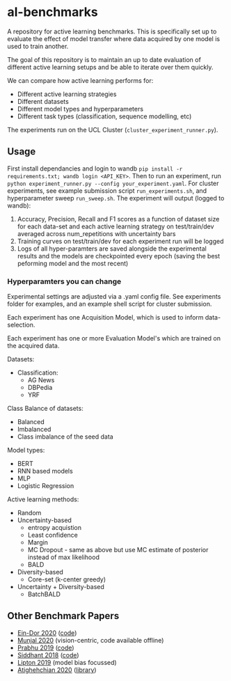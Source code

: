 # al-benchmarks

A repository for active learning benchmarks. This is specifically set up to evaluate the effect of model transfer where data acquired by one model is used to train another.

The goal of this repository is to maintain an up to date evaluation of different active
learning setups and be able to iterate over them quickly.

We can compare how active learning performs for:

* Different active learning strategies
* Different datasets
* Different model types and hyperparameters
* Different task types (classification, sequence modelling, etc)

The experiments run on the UCL Cluster (`cluster_experiment_runner.py`).

## Usage

First install dependancies and login to wandb `pip install -r requirements.txt; wandb login <API_KEY>`. Then to run an experiment, run `python experiment_runner.py --config your_experiment.yaml`. For cluster experiments, see example submission script `run_experiments.sh`, and hyperparameter sweep `run_sweep.sh`. The experiment will output (logged to wandb):

1. Accuracy, Precision, Recall and F1 scores as a function of dataset size for each data-set and each active learning strategy on test/train/dev averaged across num_repetitions with uncertainty bars
2. Training curves on test/train/dev for each experiment run will be logged
3. Logs of all hyper-paramters are saved alongside the experimental results and the models are checkpointed every epoch (saving the best peforming model and the most recent)

### Hyperparamters you can change

Experimental settings are adjusted via a .yaml config file. See experiments folder for examples, and an example shell script for cluster submission.

Each experiment has one Acquisition Model, which is used to inform data-selection.

Each experiment has one or more Evaluation Model's which are trained on the acquired data.

Datasets:

* Classification:
  * AG News
  * DBPedia
  * YRF

Class Balance of datasets:

* Balanced
* Imbalanced
* Class imbalance of the seed data

Model types:

* BERT
* RNN based models
* MLP
* Logistic Regression

Active learning methods:

* Random
* Uncertainty-based
  * entropy acquistion
  * Least confidence
  * Margin
  * MC Dropout - same as above but use MC estimate of posterior instead of max likelihood
  * BALD
* Diversity-based
  * Core-set (k-center greedy)
* Uncertainty + Diversity-based
  * BatchBALD 

## Other Benchmark Papers

* [Ein-Dor 2020](https://www.aclweb.org/anthology/2020.emnlp-main.638.pdf) ([code](https://github.com/IBM/low-resource-text-classification-framework))
* [Munjal 2020](https://arxiv.org/pdf/2002.09564.pdf) (vision-centric, code available offline)
* [Prabhu 2019](https://arxiv.org/pdf/1909.09389.pdf) ([code](https://github.com/drimpossible/Sampling-Bias-Active-Learning))
* [Siddhant 2018](https://arxiv.org/pdf/1808.05697.pdf) ([code](https://github.com/asiddhant/Active-NLP))
* [Lipton 2019](https://arxiv.org/pdf/1807.04801.pdf) (model bias focussed)
* [Atighehchian 2020](https://arxiv.org/pdf/2006.09916.pdf) ([library](https://baal.readthedocs.io/en/stable/index.html))
